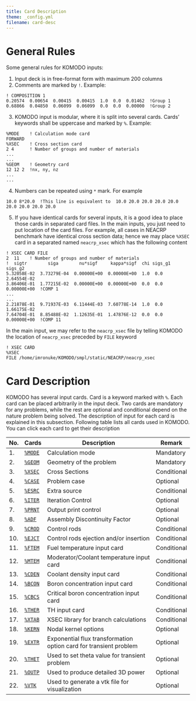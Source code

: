 ```yaml
---
title: Card Description
theme: _config.yml
filename: card-desc
---
```


# General Rules

Some general rules for KOMODO inputs:
1.  Input deck is in free-format form with maximum 200 columns
2.	Comments are marked by `!`. Example:
```
! COMPOSITION 1
0.20574  0.00654  0.00415  0.00415  1.0  0.0  0.01462  !Group 1
0.68866  0.04850  0.06099  0.06099  0.0  0.0  0.00000  !Group 2
```

3.	KOMODO input is modular, where it is split into several cards. Cards’ keywords shall be uppercase and marked by `%`. Example:
```
%MODE    ! Calculation mode card
FORWARD
%XSEC    ! Cross section card                                                                                                                                  
2 4      ! Number of groups and number of materials
...
...
%GEOM    ! Geometry card
12 12 2  !nx, ny, nz
...
...
```

4.	Numbers can be repeated using `*` mark. For example
```
10.0 8*20.0  !This line is equivalent to  10.0 20.0 20.0 20.0 20.0 20.0 20.0 20.0 20.0
```

5. If you have identical cards for several inputs, it is a good idea to place those cards in separated card files. In the main inputs, you just need to put location of the card files. For example, all cases in NEACRP benchmark have identical cross section data; hence we may place `%XSEC` card in a separated named `neacrp_xsec` which has the following content
```
! XSEC CARD FILE
2  11    ! Number of groups and number of materials
!  sigtr        siga        nu*sigf     kappa*sigf  chi sigs_g1 sigs_g2
5.32058E-02  3.73279E-04  0.00000E+00  0.00000E+00  1.0  0.0  2.64554E-02
3.86406E-01  1.77215E-02  0.00000E+00  0.00000E+00  0.0  0.0  0.00000E+00  !COMP 1
...
...
2.21878E-01  9.71937E-03  6.11444E-03  7.60778E-14  1.0  0.0  1.66175E-02
7.64704E-01  8.85488E-02  1.12635E-01  1.47876E-12  0.0  0.0  0.00000E+00  !COMP 11
```

In the main input, we may refer to the `neacrp_xsec` file by telling KOMODO the location of `neacrp_xsec` preceded by `FILE` keyword
```
! XSEC CARD
%XSEC
FILE /home/imronuke/KOMODO/smpl/static/NEACRP/neacrp_xsec
```


# Card Description

KOMODO has several input cards. Card is a keyword marked with `%`. Each card can be placed arbitrarily in the input deck. Two cards are mandatory for any problems, while the rest are optional and conditional depend on the nature problem being solved. The description of input for each card is explained in this subsection. Following table lists all cards used in KOMODO. You can click each card to get their description


| **No.** | **Cards** | **Description** | **Remark** |
| --- | --- | --- | --- |
| 1. | [`%MODE`](https://imronuke.github.io/KOMODO/mode) | Calculation mode | Mandatory |
| 2. | [`%GEOM`](https://imronuke.github.io/KOMODO/geom) | Geometry of the problem | Mandatory |
| 3. | [`%XSEC`](https://imronuke.github.io/KOMODO/xsec) | Cross Sections | Conditional |
| 4. | [`%CASE`](https://imronuke.github.io/KOMODO/case) | Problem case | Optional |
| 5. | [`%ESRC`](https://imronuke.github.io/KOMODO/esrc) | Extra source | Conditional |
| 6. | [`%ITER`](https://imronuke.github.io/KOMODO/iter) | Iteration Control | Optional |
| 7. | [`%PRNT`](https://imronuke.github.io/KOMODO/prnt) | Output print control | Optional |
| 8. | [`%ADF`](https://imronuke.github.io/KOMODO/adf) | Assembly Discontinuity Factor | Optional |
| 9. | [`%CROD`](https://imronuke.github.io/KOMODO/crod) | Control rods | Conditional |
| 10. | [`%EJCT`](https://imronuke.github.io/KOMODO/ejct) | Control rods ejection and/or insertion | Conditional |
| 11. | [`%FTEM`](https://imronuke.github.io/KOMODO/ftem) | Fuel temperature input card | Conditional |
| 12. | [`%MTEM`](https://imronuke.github.io/KOMODO/mtem) | Moderator/Coolant temperature input card | Conditional |
| 13. | [`%CDEN`](https://imronuke.github.io/KOMODO/cden) | Coolant density input card | Conditional |
| 14. | [`%BCON`](https://imronuke.github.io/KOMODO/bcon) | Boron concentration input card | Conditional |
| 15. | [`%CBCS`](https://imronuke.github.io/KOMODO/cbcs) | Critical boron concentration input card | Conditional |
| 16. | [`%THER`](https://imronuke.github.io/KOMODO/ther) | TH input card | Conditional |
| 17. | [`%XTAB`](https://imronuke.github.io/KOMODO/xtab) | XSEC library for branch calculations | Conditional |
| 18. | [`%KERN`](https://imronuke.github.io/KOMODO/kern) | Nodal kernel options | Optional |
| 19. | [`%EXTR`](https://imronuke.github.io/KOMODO/extr) | Exponential flux transformation option card for transient problem | Optional |
| 20. | [`%THET`](https://imronuke.github.io/KOMODO/thet) | Used to set theta value for transient problem | Optional |
| 21. | [`%OUTP`](https://imronuke.github.io/KOMODO/outp) | Used to produce detailed 3D power | Optional |
| 22. | [`%VTK`](https://imronuke.github.io/KOMODO/vtk) | Used to generate a vtk file for visualization | Optional |
